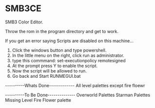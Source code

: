 # SMB3CE
SMB3 Color Editor.

Throw the rom in the program directory and get to work.


If you get an error saying 
Scripts are disabled on this machine...

1. Click the windows button and type powershell.
2. In the little menu on the right, click run as administrator.
3. type this commmand:	set-executionpolicy remotesigned
4. At the prompt press Y to enable the script.
5. Now the script will be allowed to run.
6. Go back and Start RUNMEGUI.bat


----------Whats Done-------------
All level palettes except fire floewr



----------To Be Done--------------
Overworld Palettes
Starman Palettes
Missing Level Fire Flower palette
